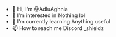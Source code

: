 - 👋 Hi, I’m @AdluAghnia
- 👀 I’m interested in Nothing lol
- 🌱 I’m currently learning Anything useful
- 📫 How to reach me Discord _shieldz

<!---
AdluAghnia/AdluAghnia is a ✨ special ✨ repository because its `README.md` (this file) appears on your GitHub profile.
You can click the Preview link to take a look at your changes.
--->
